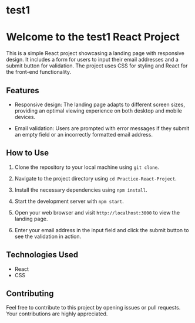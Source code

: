 # test1



# Welcome to the test1 React Project

This is a simple React project showcasing a landing page with responsive design. It includes a form for users to input their email addresses and a submit button for validation. The project uses CSS for styling and React for the front-end functionality.

## Features

- Responsive design: The landing page adapts to different screen sizes, providing an optimal viewing experience on both desktop and mobile devices.

- Email validation: Users are prompted with error messages if they submit an empty field or an incorrectly formatted email address.

## How to Use

1. Clone the repository to your local machine using `git clone`.

2. Navigate to the project directory using `cd Practice-React-Project`.

3. Install the necessary dependencies using `npm install`.

4. Start the development server with `npm start`.

5. Open your web browser and visit `http://localhost:3000` to view the landing page.

6. Enter your email address in the input field and click the submit button to see the validation in action.

## Technologies Used

- React
- CSS

## Contributing

Feel free to contribute to this project by opening issues or pull requests. Your contributions are highly appreciated.

